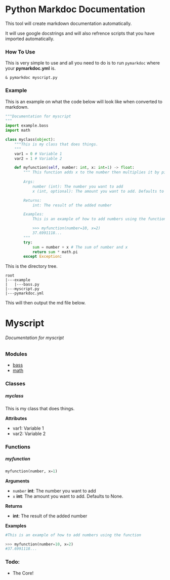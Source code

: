 # Python Markdoc Documentation
This tool will create markdown documentation automatically.

It will use google docstrings and will also refrence scripts that you have imported automatically. 

### How To Use
This is very simple to use and all you need to do is to run `pymarkdoc` where your **pymarkdoc.yml** is.

`& pymarkdoc myscript.py`

### Example

This is an example on what the code below will look like when converted to markdown.


```python
"""Documentation for myscript
"""
import example.bass
import math

class myclass(object):
    """This is my class that does things.
    """
    var1 = 0 # Variable 1
    var2 = 1 # Variable 2

    def myfunction(self, number: int, x: int=1) -> float:
        """ This function adds x to the number then multiplies it by pi.
        
        Args:
            number (int): The number you want to add
            x (int, optional): The amount you want to add. Defaults to None.

        Returns:
            int: The result of the added number

        Examples:
            This is an example of how to add numbers using the function.

            >>> myfunction(number=10, x=2)
            37.6991118...
        """
        try:
            sum = number + x # The sum of number and x 
            return sum * math.pi
        except Exception:

```

This is the directory tree.
    
    root
    |---example
    |   |---bass.py
    |---myscript.py
    |---pymarkdoc.yml

This will then output the md file below.

# Myscript

###### Documentation for myscript

### Modules

* [bass](link)
* [math](https://docs.python.org/3.6/library/math.html)

### Classes

##### myclass
    
This is my class that does things.

**Attributes**
+ var1: Variable 1
+ var2: Variable 2

### Functions

##### myfunction
```python
myfunction(number, x=1)
```

**Arguments**
+ `number` __int__: The number you want to add
+ `x` __int__: The amount you want to add. Defaults to None.

**Returns**
+ __int__: The result of the added number

**Examples**
```python
#This is an example of how to add numbers using the function

>>> myfunction(number=10, x=2)
#37.6991118...
```

### Todo:

+ The Core!
